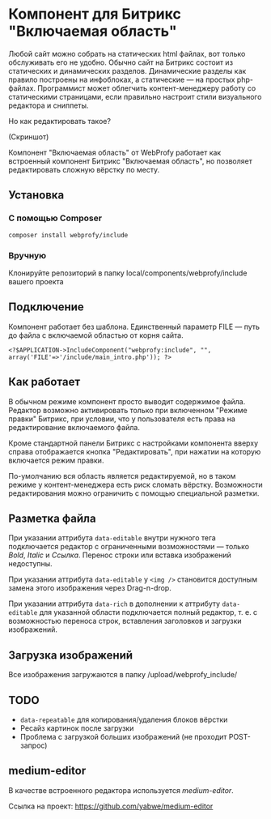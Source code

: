 # Компонент для Битрикс "Включаемая область"

Любой сайт можно собрать на статических html файлах, вот только обслуживать его не удобно.
Обычно сайт на Битрикс состоит из статических и динамических разделов.
Динамические разделы как правило построены на инфоблоках, а статические — на простых php-файлах.
Программист может облегчить контент-менеджеру работу со статическими страницами, если правильно
настроит стили визуального редактора и сниппеты.

Но как редактировать такое?

(Скриншот)

Компонент "Включаемая область" от WebProfy работает как встроенный компонент Битрикс "Включаемая область",
но позволяет редактировать сложную вёрстку по месту.

## Установка

### С помощью Composer

```
composer install webprofy/include
```

### Вручную

Клонируйте репозиторий в папку local/components/webprofy/include вашего проекта

## Подключение

Компонент работает без шаблона. Единственный параметр FILE — путь до файла с включаемой областью от корня сайта.

```
<?$APPLICATION->IncludeComponent("webprofy:include", "", array('FILE'=>'/include/main_intro.php')); ?>
```

## Как работает

В обычном режиме компонент просто выводит содержимое файла.
Редактор возможно активировать только при включенном "Режиме правки" Битрикс,
при условии, что у пользователя есть права на редактирование включаемого файла.

Кроме стандартной панели Битрикс с настройками компонента вверху справа отображается кнопка "Редактировать",
при нажатии на которую включается режим правки.

По-умолчанию вся область является редактируемой, но в таком режиме у контент-менеджера есть риск сломать вёрстку.
Возможности редактирования можно ограничить с помощью специальной разметки.

## Разметка файла

При указании аттрибута `data-editable` внутри нужного тега подключается редактор с ограниченными возможностями —
только *Bold*, *Italic* и *Ссылка*. Перенос строки или вставка изображений недоступны.

При указании аттрибута `data-editable` у `<img />` становится доступным замена этого изображения через Drag-n-drop.

При указании аттрибута `data-rich` в дополнении к аттрибуту `data-editable` для указанной области подключается
полный редактор, т. е. с возможностью переноса строк, вставления заголовков и загрузки изображений.

## Загрузка изображений

Все изображения загружаются в папку /upload/webprofy_include/

## TODO

- `data-repeatable` для копирования/удаления блоков вёрстки
- Ресайз картинок после загрузки
- Проблема с загрузкой больших изображений (не проходит POST-запрос)

## medium-editor

В качестве встроенного редактора используется *medium-editor*.

Ссылка на проект: https://github.com/yabwe/medium-editor



